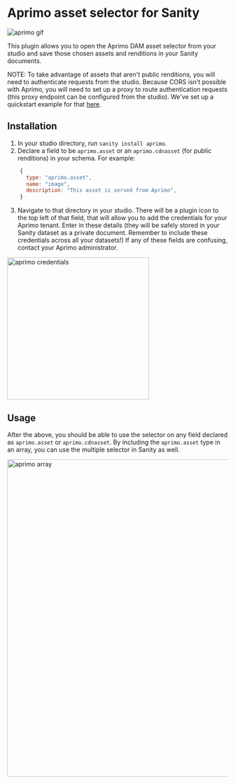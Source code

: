 # Aprimo asset selector for Sanity

![aprimo gif](https://user-images.githubusercontent.com/3969996/136493868-9908e13d-e97e-4275-87e6-7a3ca3019d5b.gif)

This plugin allows you to open the Aprimo DAM asset selector from your studio and save those chosen assets and renditions in your Sanity documents.

NOTE: To take advantage of assets that aren't public renditions, you will need to authenticate requests from the studio. Because CORS isn't possible with Aprimo, you will need to set up a proxy to route authentication requests (this proxy endpoint can be configured from the studio). We've set up a quickstart example for that [here](https://github.com/sanity-io/example-sanity-proxy). 

## Installation

1. In your studio directory, run `sanity install aprimo`.
2. Declare a field to be `aprimo.asset` or an `aprimo.cdnasset` (for public renditions) in your schema. For example:

```javascript
    {
      type: "aprimo.asset",
      name: "image",
      description: "This asset is served from Aprimo",
    }
```
3. Navigate to that directory in your studio. There will be a plugin icon to the top left of that field, that will allow you to add the credentials for your Aprimo tenant. Enter in these details (they will be safely stored in your Sanity dataset as a private document. Remember to include these credentials across all your datasets!) If any of these fields are confusing, contact your Aprimo administrator.

<img width="324" alt="aprimo credentials" src="https://user-images.githubusercontent.com/3969996/136494120-0951c831-96da-4317-8b5f-d8d1f689c775.png">

## Usage

After the above, you should be able to use the selector on any field declared as `aprimo.asset` or `aprimo.cdnasset`. By including the `aprimo.asset` type in an array, you can use the multiple selector in Sanity as well.

<img width="724" alt="aprimo array" src="https://user-images.githubusercontent.com/3969996/136494363-a14973ea-9132-40f8-b365-679e203beb50.png">
